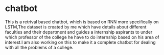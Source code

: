# chatbot
This is a retrival based chatbot, which is based on RNN more specifically on LSTM,The dataset is created by me which have details about different faculties and their department and guides a internship aspirants to under which professor of the college he have to do internship based on his area of interest.I am also working on this to make it a complete chatbot for dealing with all the problems of a college. 
